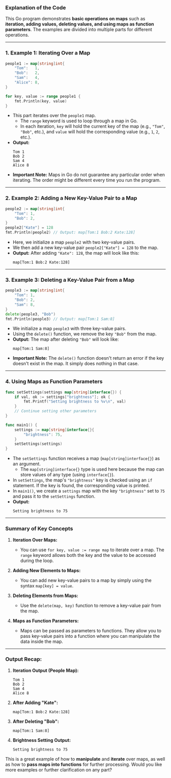 ### **Explanation of the Code**

This Go program demonstrates **basic operations on maps** such as **iteration, adding values, deleting values, and using maps as function parameters**. The examples are divided into multiple parts for different operations.

---

### **1. Example 1: Iterating Over a Map**
```go
people1 := map[string]int{
	"Tom":   1,
	"Bob":   2,
	"Sam":   4,
	"Alice": 8,
}

for key, value := range people1 {
	fmt.Println(key, value)
}
```
- This part iterates over the `people1` map.
  - The `range` keyword is used to loop through a map in Go.
  - In each iteration, `key` will hold the current key of the map (e.g., `"Tom"`, `"Bob"`, etc.), and `value` will hold the corresponding value (e.g., `1`, `2`, etc.).
- **Output:**
  ```
  Tom 1
  Bob 2
  Sam 4
  Alice 8
  ```
- **Important Note:** Maps in Go do not guarantee any particular order when iterating. The order might be different every time you run the program.

---

### **2. Example 2: Adding a New Key-Value Pair to a Map**
```go
people2 := map[string]int{
	"Tom": 1,
	"Bob": 2,
}
people2["Kate"] = 128
fmt.Println(people2) // Output: map[Tom:1 Bob:2 Kate:128]
```
- Here, we initialize a map `people2` with two key-value pairs.
- We then add a new key-value pair `people2["Kate"] = 128` to the map. 
- **Output:** After adding `"Kate": 128`, the map will look like this:
  ```
  map[Tom:1 Bob:2 Kate:128]
  ```

---

### **3. Example 3: Deleting a Key-Value Pair from a Map**
```go
people3 := map[string]int{
	"Tom": 1,
	"Bob": 2,
	"Sam": 8,
}
delete(people3, "Bob")
fmt.Println(people3) // Output: map[Tom:1 Sam:8]
```
- We initialize a map `people3` with three key-value pairs.
- Using the `delete()` function, we remove the key `"Bob"` from the map.
- **Output:** The map after deleting `"Bob"` will look like:
  ```
  map[Tom:1 Sam:8]
  ```
- **Important Note:** The `delete()` function doesn't return an error if the key doesn't exist in the map. It simply does nothing in that case.

---

### **4. Using Maps as Function Parameters**
```go
func setSettings(settings map[string]interface{}) {
	if val, ok := settings["brightness"]; ok {
		fmt.Printf("Setting brightness to %v\n", val)
	}
	// Continue setting other parameters
}

func main1() {
	settings := map[string]interface{}{
		"brightness": 75,
	}
	setSettings(settings)
}
```
- The `setSettings` function receives a map (`map[string]interface{}`) as an argument.
  - The `map[string]interface{}` type is used here because the map can store values of any type (using `interface{}`).
- In `setSettings`, the map's `"brightness"` key is checked using an `if` statement. If the key is found, the corresponding value is printed.
- In `main1()`, we create a `settings` map with the key `"brightness"` set to `75` and pass it to the `setSettings` function.
- **Output:**
  ```
  Setting brightness to 75
  ```

---

### **Summary of Key Concepts**

1. **Iteration Over Maps:**
   - You can use `for key, value := range map` to iterate over a map. The `range` keyword allows both the key and the value to be accessed during the loop.

2. **Adding New Elements to Maps:**
   - You can add new key-value pairs to a map by simply using the syntax `map[key] = value`.

3. **Deleting Elements from Maps:**
   - Use the `delete(map, key)` function to remove a key-value pair from the map.

4. **Maps as Function Parameters:**
   - Maps can be passed as parameters to functions. They allow you to pass key-value pairs into a function where you can manipulate the data inside the map.

---

### **Output Recap:**

1. **Iteration Output (People Map):**
   ```
   Tom 1
   Bob 2
   Sam 4
   Alice 8
   ```

2. **After Adding "Kate":**
   ```
   map[Tom:1 Bob:2 Kate:128]
   ```

3. **After Deleting "Bob":**
   ```
   map[Tom:1 Sam:8]
   ```

4. **Brightness Setting Output:**
   ```
   Setting brightness to 75
   ```

This is a great example of how to **manipulate** and **iterate** over maps, as well as how to **pass maps into functions** for further processing. Would you like more examples or further clarification on any part?